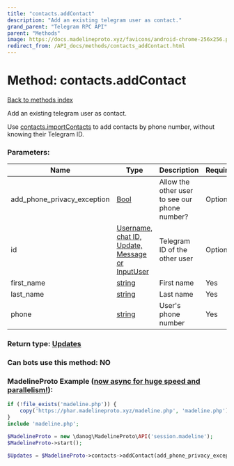 ```yaml
---
title: "contacts.addContact"
description: "Add an existing telegram user as contact."
grand_parent: "Telegram RPC API"
parent: "Methods"
image: https://docs.madelineproto.xyz/favicons/android-chrome-256x256.png
redirect_from: /API_docs/methods/contacts_addContact.html
---
```

# Method: contacts.addContact
[Back to methods index](index.html)



Add an existing telegram user as contact.

Use [contacts.importContacts](../methods/contacts.importContacts.html) to add contacts by phone number, without knowing their Telegram ID.

### Parameters:

| Name     |    Type       | Description | Required |
|----------|---------------|-------------|----------|
|add\_phone\_privacy\_exception|[Bool](/API_docs/types/Bool.html) | Allow the other user to see our phone number? | Optional|
|id|[Username, chat ID, Update, Message or InputUser](/API_docs/types/InputUser.html) | Telegram ID of the other user | Optional|
|first\_name|[string](/API_docs/types/string.html) | First name | Yes|
|last\_name|[string](/API_docs/types/string.html) | Last name | Yes|
|phone|[string](/API_docs/types/string.html) | User's phone number | Yes|


### Return type: [Updates](/API_docs/types/Updates.html)

### Can bots use this method: **NO**


### MadelineProto Example ([now async for huge speed and parallelism!](https://docs.madelineproto.xyz/docs/ASYNC.html)):


```php
if (!file_exists('madeline.php')) {
    copy('https://phar.madelineproto.xyz/madeline.php', 'madeline.php');
}
include 'madeline.php';

$MadelineProto = new \danog\MadelineProto\API('session.madeline');
$MadelineProto->start();

$Updates = $MadelineProto->contacts->addContact(add_phone_privacy_exception: Bool, id: InputUser, first_name: 'string', last_name: 'string', phone: 'string', );
```

